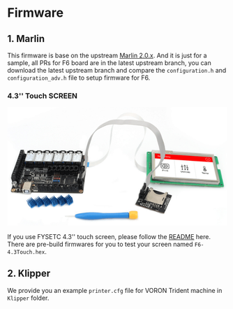 # Firmware

## 1. Marlin

This firmware is base on the upstream [Marlin 2.0.x](https://github.com/MarlinFirmware/Marlin/tree/2.0.x). And it is just for a sample, all PRs for F6 board are in the latest upstream branch, you can download the latest upstream branch and compare the ```configuration.h``` and  ```configuration_adv.h``` file to setup firmware for F6.

### 4.3'' Touch SCREEN

![](4.3touch.png)

If you use FYSETC 4.3'' touch screen, please follow the [README](https://github.com/FYSETC/FYSTLCD-2.0) here. There are pre-build firmwares for you to test your screen named ```F6-4.3Touch.hex```.

## 2. Klipper

We provide you an example `printer.cfg` file for VORON Trident machine in `Klipper` folder.

